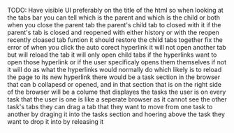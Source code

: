TODO:
  Have visible UI preferably on the title of the html so when looking at the tabs bar you can tell which is the parent and which is the child or both
  when you close the parent tab the parent's child tab to closed with it
  if the parent's tab is closed and reopened with either history or with the reopen recently cloased tab funtion it should restore the child tabs together
  fix the error of when you click the auto corect hyperlink it will not open another tab but will reload the tab
  it will only open child tabs if the hyperlinks want to open those hyperlink or if the user specificaly opens them themselves if not it will do as what the hyperlinks would normally do which likely is to reload the page to its new hyperlink
  there would be a task section in the browser that can b collapesd or opened, and in that section that is on the right side of the browser will be a colume that displayes the tasks the user is on
  every task that the user is one is like a seperate browser as it cannot see the other task's tabs
  they can drag a tab that they want to move from one task to another by draging it into the tasks section and hoering above the task they want to drop it into by releasing it

